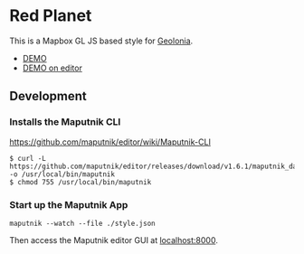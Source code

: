 # Red Planet

This is a Mapbox GL JS based style for [Geolonia](https://geolonia.com/).

* [DEMO](https://geolonia.github.io/preview/#geolonia/red-planet)
* [DEMO on editor](https://editor.geolonia.com/?style=https://raw.githubusercontent.com/geolonia/red-planet/master/style.json)

## Development

### Installs the Maputnik CLI

https://github.com/maputnik/editor/wiki/Maputnik-CLI

```
$ curl -L https://github.com/maputnik/editor/releases/download/v1.6.1/maputnik_darwin -o /usr/local/bin/maputnik
$ chmod 755 /usr/local/bin/maputnik
```

### Start up the Maputnik App

```
maputnik --watch --file ./style.json
```

Then access the Maputnik editor GUI at [localhost:8000](https://localhost:8000/).